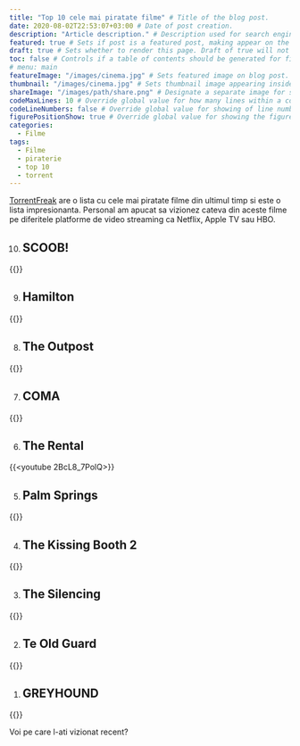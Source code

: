 ```yaml
---
title: "Top 10 cele mai piratate filme" # Title of the blog post.
date: 2020-08-02T22:53:07+03:00 # Date of post creation.
description: "Article description." # Description used for search engine.
featured: true # Sets if post is a featured post, making appear on the home page side bar.
draft: true # Sets whether to render this page. Draft of true will not be rendered.
toc: false # Controls if a table of contents should be generated for first-level links automatically.
# menu: main
featureImage: "/images/cinema.jpg" # Sets featured image on blog post.
thumbnail: "/images/cinema.jpg" # Sets thumbnail image appearing inside card on homepage.
shareImage: "/images/path/share.png" # Designate a separate image for social media sharing.
codeMaxLines: 10 # Override global value for how many lines within a code block before auto-collapsing.
codeLineNumbers: false # Override global value for showing of line numbers within code block.
figurePositionShow: true # Override global value for showing the figure label.
categories:
  - Filme
tags:
  - Filme
  - piraterie
  - top 10
  - torrent
---
```


[TorrentFreak](https://torrentfreak.com/top-10-most-torrented-pirated-movies/) are o lista cu cele mai piratate filme din ultimul timp si este o lista impresionanta. Personal am apucat sa vizionez cateva din aceste filme pe diferitele platforme de video streaming ca Netflix, Apple TV sau HBO.

 10. ## SCOOB!
{{<youtube GzlEnS7MmUo>}}

9. ## Hamilton
{{<youtube DSCKfXpAGHc>}}

8. ## The Outpost
{{<youtube Kp9JghhGPao>}}

7. ## COMA
{{<youtube oUQFN4J4L3c>}}

6. ## The Rental
{{<youtube 2BcL8_7PolQ>}}

5. ## Palm Springs
{{<youtube CpBLtXduh_k>}}

4. ## The Kissing Booth 2
{{<youtube fjVonI2oVeM>}}

3. ## The Silencing
{{<youtube MYls5LCzHr8>}}

2. ## Te Old Guard
{{<youtube aK-X2d0lJ_s>}}

1. ## GREYHOUND
{{<youtube eyzxu26-Wqk>}}

Voi pe care l-ati vizionat recent?
